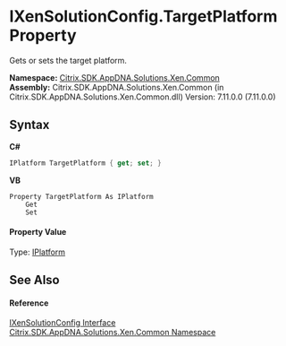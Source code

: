 # IXenSolutionConfig.TargetPlatform Property 
 

Gets or sets the target platform.

**Namespace:**&nbsp;[Citrix.SDK.AppDNA.Solutions.Xen.Common](013dc694-c357-448d-ed5a-b5c48a7f6852.md)<br />**Assembly:**&nbsp;Citrix.SDK.AppDNA.Solutions.Xen.Common (in Citrix.SDK.AppDNA.Solutions.Xen.Common.dll) Version: 7.11.0.0 (7.11.0.0)

## Syntax

**C#**
```csharp
IPlatform TargetPlatform { get; set; }
```

**VB**
```vbnet
Property TargetPlatform As IPlatform
	Get
	Set
```


#### Property Value
Type: <a href="0548b7f6-2f1d-a208-a41a-45e918dcf900">IPlatform</a>

## See Also


#### Reference
<a href="f190d9a2-dc65-8675-76ac-56c23da6c3af">IXenSolutionConfig Interface</a><br /><a href="013dc694-c357-448d-ed5a-b5c48a7f6852">Citrix.SDK.AppDNA.Solutions.Xen.Common Namespace</a><br />
